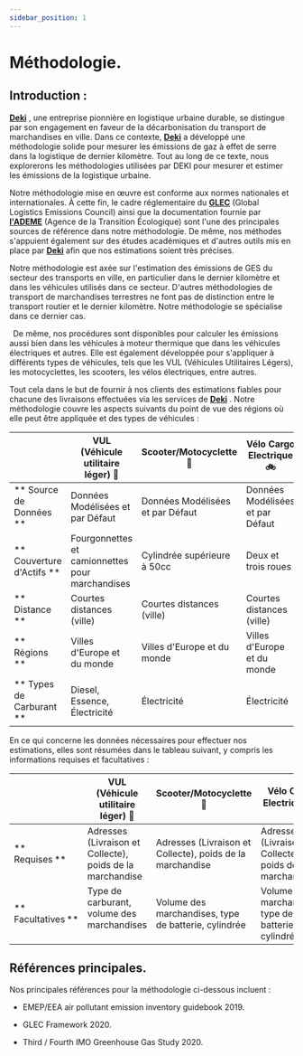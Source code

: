 ```yaml
---
sidebar_position: 1
---
```

# Méthodologie.

## Introduction :

**[Deki](https://deki.team)** , une entreprise pionnière en logistique urbaine durable, se distingue par son engagement en faveur de la décarbonisation du transport de marchandises en ville. Dans ce contexte, **[Deki](https://deki.team)**  a développé une méthodologie solide pour mesurer les émissions de gaz à effet de serre dans la logistique de dernier kilomètre. Tout au long de ce texte, nous explorerons les méthodologies utilisées par DEKI pour mesurer et estimer les émissions de la logistique urbaine.  


Notre méthodologie mise en œuvre est conforme aux normes nationales et internationales. À cette fin, le cadre réglementaire du **[GLEC](https://www.smartfreightcentre.org/en/our-programs/global-logistics-emissions-council/calculate-report-glec-framework/)** (Global Logistics Emissions Council) ainsi que la documentation fournie par **[l'ADEME](https://www.ademe.fr)** (Agence de la Transition Écologique) sont l'une des principales sources de référence dans notre méthodologie. De même, nos méthodes s'appuient également sur des études académiques et d'autres outils mis en place par **[Deki](https://deki.team)** afin que nos estimations soient très précises.  

Notre méthodologie est axée sur l'estimation des émissions de GES du secteur des transports en ville, en particulier dans le dernier kilomètre et dans les véhicules utilisés dans ce secteur. D'autres méthodologies de transport de marchandises terrestres ne font pas de distinction entre le transport routier et le dernier kilomètre. Notre méthodologie se spécialise dans ce dernier cas.

  
De même, nos procédures sont disponibles pour calculer les émissions aussi bien dans les véhicules à moteur thermique que dans les véhicules électriques et autres. Elle est également développée pour s'appliquer à différents types de véhicules, tels que les VUL (Véhicules Utilitaires Légers), les motocyclettes, les scooters, les vélos électriques, entre autres.  

Tout cela dans le but de fournir à nos clients des estimations fiables pour chacune des livraisons effectuées via les services de **[Deki](https://deki.team)** . Notre méthodologie couvre les aspects suivants du point de vue des régions où elle peut être appliquée et des types de véhicules :  


|                                 |    VUL (Véhicule utilitaire léger) :minibus:    | Scooter/Motocyclette :motor_scooter: | Vélo Cargo Electrique  :bike:   |
|---------------------------------|--------------------------                       |-------------------------             |------------------------- |
| ** Source de Données **             | Données Modélisées et par Défaut                | Données Modélisées et par Défaut     | Données Modélisées et par Défaut |
| ** Couverture d'Actifs **            | Fourgonnettes et camionnettes pour marchandises | Cylindrée supérieure à 50cc          | Deux et trois roues |
| ** Distance **                       | Courtes distances (ville)                       | Courtes distances (ville)            | Courtes distances (ville) |
| ** Régions  **                       | Villes d'Europe et du monde                     | Villes d'Europe et du monde          | Villes d'Europe et du monde |
| ** Types de Carburant **             | Diesel, Essence, Électricité                    | Électricité                          | Électricité |


En ce qui concerne les données nécessaires pour effectuer nos estimations, elles sont résumées dans le tableau suivant, y compris les informations requises et facultatives :  
  


|                                 |    VUL (Véhicule utilitaire léger) :minibus:    | Scooter/Motocyclette :motor_scooter: | Vélo Cargo Electrique  :bike:   |
|---------------------------------|--------------------------                       |-------------------------         |------------------------- |
| ** Requises **| Adresses (Livraison et Collecte), poids de la marchandise | Adresses (Livraison et Collecte), poids de la marchandise | Adresses (Livraison et Collecte), poids de la marchandise   |
| ** Facultatives **   | Type de carburant, volume des marchandises	   | Volume des marchandises, type de batterie, cylindrée	      | Volume des marchandises, type de batterie, cylindrée|


## Références principales.

Nos principales références pour la méthodologie ci-dessous incluent :   

- EMEP/EEA air pollutant emission inventory guidebook 2019.

- GLEC Framework 2020. 

- Third / Fourth IMO Greenhouse Gas Study 2020.
